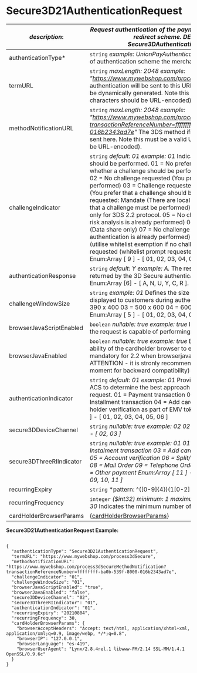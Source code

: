 
# Secure3D21AuthenticationRequest

| *description*: | *Request authentication of the payment card using the 3DS 2.x URL redirect scheme. DEPRECATED - use Secure3DAuthenticationRequest instead*| 
|----|----|
| authenticationType* |  ``` string ```  *example: UnionPayAuthenticationRequest.* Indicates what kind of authentication scheme the merchant wants to use on the card.|
| termURL |  ``` string ```  *maxLength: 2048 example: "https://www.mywebshop.com/process3dSecure"* The result of the authentication will be sent to this URL. If not provided, a term URL will be dynamically generated. Note this must be a valid URL (special characters should be URL-encoded).|
| methodNotificationURL |  ``` string ```  *maxLength: 2048 example: "https://www.mywebshop.com/process3dSecureMethodNotification?transactionReferenceNumber=ffffffff-ba0b-539f-8000-016b2343ad7e"* The 3DS method iframe and transaction ID will be sent here. Note this must be a valid URL (special characters should be URL-encoded).|
| challengeIndicator |  ``` string ```  *default: 01 example: 01* Indicates whether or not a challenge should be performed. 01 = No preference (You have no preference whether a challenge should be performed. This is the default value) 02 = No challenge requested (You prefer that no challenge should be performed) 03 = Challenge requested: 3DS Requestor Preference (You prefer that a challenge should be performed) 04 = Challenge requested: Mandate (There are local or regional mandates that mean that a challenge must be performed) The following are applicable only for 3DS 2.2 protocol. 05 = No challenge requested (transactional risk analysis is already performed) 06 = No challenge requested (Data share only) 07 = No challenge requested (strong consumer authentication is already performed) 08 = No challenge requested (utilise whitelist exemption if no challenge required) 09 = Challenge requested (whitelist prompt requested if challenge required). Enum:Array [ 9 ] - [ 01, 02, 03, 04, 05, 06, 07, 08, 09 ]|
| authenticationResponse |  ``` string ```  *default: Y example: A.* The result of authentication attempt returned by the 3D Secure authentication process (PaRes). Enum:Array [6] - [ A, N, U, Y, C, R ].|
| challengeWindowSize |  ``` string ```  *example: 01* Defines the size of the challenge window displayed to customers during authentication. 01 = 250 x 400 02 = 390 x 400 03 = 500 x 600 04 = 600 x 400 05 = Full screen. Enum:Array [ 5 ] - [ 01, 02, 03, 04, 05 ]|  
| browserJavaScriptEnabled |  ``` boolean ```  *nullable: true example: true* Indicates if the browser issuing the request is capable of performing JavaScript.|
| browserJavaEnabled |  ``` boolean ```  *nullable: true example: true* Boolean that represents the ability of the cardholder browser to execute Java (required for 2.1, mandatory for 2.2 when browserjavaScriptEnabled=true)> ATTENTION - it is stronly recommended to be set (but optional at the moment for backward compatibility)|
| authenticationIndicator |  ``` string ```  *default: 01 example: 01*  Provides additional information to the ACS to determine the best approach for handling an authentication request. 01 = Payment transaction 02 = Recurring transaction 03 = Installment transaction 04 = Add card 05 = Maintain card 06 = Card holder verification as part of EMV token ID and Value. Enum:Array [ 6 ] - [ 01, 02, 03, 04, 05, 06 ]|
| secure3DDeviceChannel |  ``` string ```  *nullable: true example: 02 02 = BRW 03 = 3RI Enum:Array [ 2 ] - [ 02, 03 ]* |
| secure3DThreeRIIndicator |  ``` string ```  *nullable: true example: 01  01 = Recurring transaction 02 = Instalment transaction 03 = Add card 04 = Maintain card information 05 = Account verification 06 = Split/delayed shipment 07 = Top-up 08 = Mail Order 09 = Telephone Order 10 = Whitelist status check 11 = Other payment Enum:Array [ 11 ] - [ 01, 02, 03, 04, 05, 06, 07, 08, 09, 10, 11 ]* |
| recurringExpiry |  ``` string ```  *pattern: ^([0-9]{4})(1[0-2]|0[1-9])(3[01]|0[1-9]|[12][0-9])$  nullable: true example: 20210819* Date after which no further authorisations shall be performed.|
| recurringFrequency |  ``` integer ```  *($int32) minimum: 1 maximum: 9999 nullable: true example: 30* Indicates the minimum number of days between authorisations.|
| cardHolderBrowserParams | {[cardHolderBrowserParams](?path=docs/schemas-md/CardHolderBrowserParams.md)}|


**Secure3D21AuthenticationRequest Example:**

```{r}

{
  "authenticationType": "Secure3D21AuthenticationRequest",
  "termURL": "https://www.mywebshop.com/process3dSecure",
  "methodNotificationURL": "https://www.mywebshop.com/process3dSecureMethodNotification?transactionReferenceNumber=ffffffff-ba0b-539f-8000-016b2343ad7e",
  "challengeIndicator": "01",
  "challengeWindowSize": "01",
  "browserJavaScriptEnabled": "true",
  "browserJavaEnabled": "false",
  "secure3DDeviceChannel": "02",
  "secure3DThreeRIIndicator": "01",
  "authenticationIndicator": "01",
  "recurringExpiry": "20210804",
  "recurringFrequency": 30,
  "cardHolderBrowserParams": {
    "browserAcceptHeaders": "Accept: text/html, application/xhtml+xml, application/xml;q=0.9, image/webp, */*;q=0.8",
    "browserIP": "127.0.0.1",
    "browserLanguage": "es-419",
    "browserUserAgent": "Lynx/2.8.4rel.1 libwww-FM/2.14 SSL-MM/1.4.1 OpenSSL/0.9.6c"
  }
}
```  

